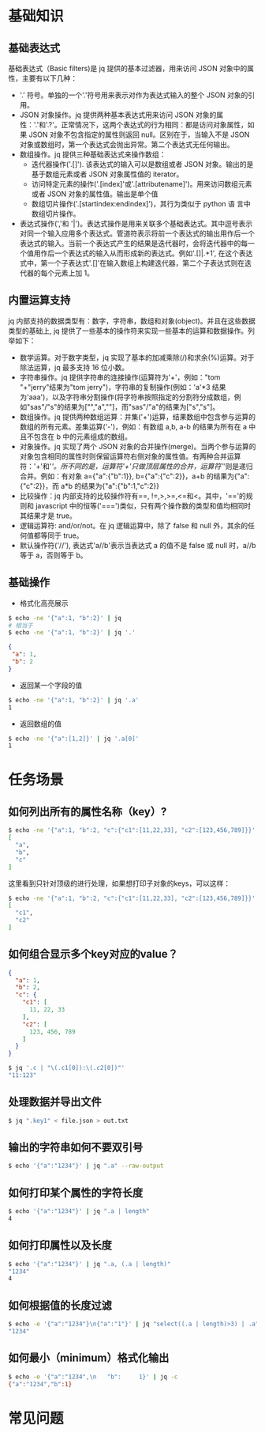 # 基础知识

## 基础表达式
基础表达式（Basic filters)是 jq 提供的基本过滤器，用来访问 JSON 对象中的属性，主要有以下几种：

- '.' 符号。单独的一个'.'符号用来表示对作为表达式输入的整个 JSON 对象的引用。
- JSON 对象操作。jq 提供两种基本表达式用来访问 JSON 对象的属性：'.<attributename>'和'.<attributename>?'。正常情况下，这两个表达式的行为相同：都是访问对象属性，如果 JSON 对象不包含指定的属性则返回 null。区别在于，当输入不是 JSON 对象或数组时，第一个表达式会抛出异常。第二个表达式无任何输出。
- 数组操作。jq 提供三种基础表达式来操作数组：
  - 迭代器操作('.[]'). 该表达式的输入可以是数组或者 JSON 对象。输出的是基于数组元素或者 JSON 对象属性值的 iterator。
  - 访问特定元素的操作('.[index]'或'.[attributename]')。用来访问数组元素或者 JSON 对象的属性值。输出是单个值
  - 数组切片操作('.[startindex:endindex]')，其行为类似于 python 语  言中数组切片操作。
- 表达式操作(','和 '|')。表达式操作是用来关联多个基础表达式。其中逗号表示对同一个输入应用多个表达式。管道符表示将前一个表达式的输出用作后一个表达式的输入。当前一个表达式产生的结果是迭代器时，会将迭代器中的每一个值用作后一个表达式的输入从而形成新的表达式。例如'.[]|.+1', 在这个表达式中，第一个子表达式'.[]'在输入数组上构建迭代器，第二个子表达式则在迭代器的每个元素上加 1。

## 内置运算支持
jq 内部支持的数据类型有：数字，字符串，数组和对象(object)。并且在这些数据类型的基础上, jq 提供了一些基本的操作符来实现一些基本的运算和数据操作。列举如下：

- 数学运算。对于数字类型，jq 实现了基本的加减乘除(/)和求余(%)运算。对于除法运算，jq 最多支持 16 位小数。
- 字符串操作。jq 提供字符串的连接操作(运算符为'+'，例如："tom "+"jerry"结果为"tom jerry")，字符串的复制操作(例如：'a'*3 结果为'aaa')，以及字符串分割操作(将字符串按照指定的分割符分成数组，例如"sas"/"s"的结果为["","a",""]，而"sas"/"a"的结果为["s","s"]。
- 数组操作。jq 提供两种数组运算：并集('+')运算，结果数组中包含参与运算的数组的所有元素。差集运算('-')，例如：有数组 a,b, a-b 的结果为所有在 a 中且不包含在 b 中的元素组成的数组。
- 对象操作。jq 实现了两个 JSON 对象的合并操作(merge)。当两个参与运算的对象包含相同的属性时则保留运算符右侧对象的属性值。有两种合并运算符：'+'和'*'。所不同的是，运算符'+'只做顶层属性的合并，运算符'*'则是递归合并。例如：有对象 a={"a":{"b":1}}, b={"a":{"c":2}}，a+b 的结果为{"a":{"c":2}}，而 a*b 的结果为{"a":{"b":1,"c":2}}
- 比较操作：jq 内部支持的比较操作符有==, !=,>,>=,<=和<。其中，'=='的规则和 javascript 中的恒等('===')类似，只有两个操作数的类型和值均相同时其结果才是 true。
- 逻辑运算符: and/or/not。在 jq 逻辑运算中，除了 false 和 null 外，其余的任何值都等同于 true。
- 默认操作符('//'), 表达式'a//b'表示当表达式 a 的值不是 false 或 null 时，a//b 等于 a，否则等于 b。

## 基础操作
* 格式化高亮展示
```bash
$ echo -ne '{"a":1, "b":2}' | jq
# 相当于
$ echo -ne '{"a":1, "b":2}' | jq '.'
```
```json
{
 "a": 1,
 "b": 2
}
```

* 返回某一个字段的值
```bash
$ echo -ne '{"a":1, "b":2}' | jq '.a'
1
```

* 返回数组的值
```bash
$ echo -ne '{"a":[1,2]}' | jq '.a[0]'
1
```

# 任务场景
## 如何列出所有的属性名称（key）?
```bash
$ echo -ne '{"a":1, "b":2, "c":{"c1":[11,22,33], "c2":[123,456,789]}}' | jq 'keys'
[
  "a",
  "b",
  "c"
]
```
这里看到只针对顶级的进行处理，如果想打印子对象的keys，可以这样：
```bash
$ echo -ne '{"a":1, "b":2, "c":{"c1":[11,22,33], "c2":[123,456,789]}}' | jq '.c | keys'
[
  "c1",
  "c2"
]
```

## 如何组合显示多个key对应的value？
```json
{
  "a": 1,
  "b": 2,
  "c": {
    "c1": [
      11, 22, 33
    ],
    "c2": [
      123, 456, 789
    ]
  }
}
```
```bash
$ jq '.c | "\(.c1[0]):\(.c2[0])"'
"11:123"
```

## 处理数据并导出文件
```bash
$ jq ".key1" < file.json > out.txt
```

## 输出的字符串如何不要双引号
```bash
$ echo '{"a":"1234"}' | jq ".a" --raw-output
```

## 如何打印某个属性的字符长度
```bash
$ echo '{"a":"1234"}' | jq ".a | length"
4
```

## 如何打印属性以及长度
```bash
$ echo '{"a":"1234"}' | jq ".a, (.a | length)"
"1234"
4
```

## 如何根据值的长度过滤
```bash
$ echo -e '{"a":"1234"}\n{"a":"1"}' | jq "select((.a | length)>3) | .a"
"1234"
```

## 如何最小（minimum）格式化输出
```bash
$ echo -e '{"a":"1234",\n   "b":     1}' | jq -c
{"a":"1234","b":1}
```




# 常见问题